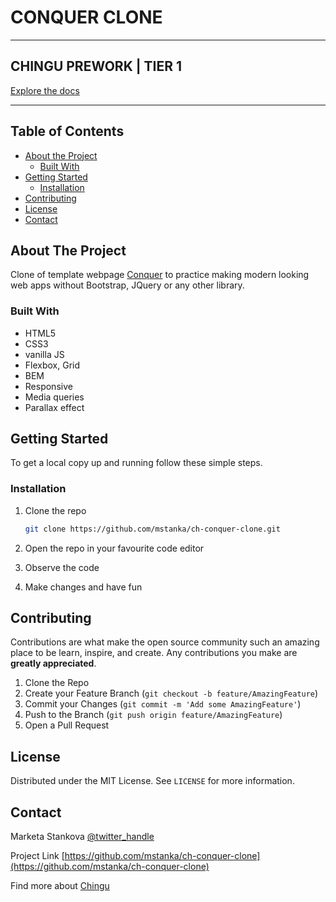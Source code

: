 # CONQUER CLONE

----

## CHINGU PREWORK | TIER 1

[Explore the docs](https://github.com/mstanka/ch-conquer-clone)

----

<!-- TABLE OF CONTENTS -->
## Table of Contents

* [About the Project](#about-the-project)
  * [Built With](#built-with)
* [Getting Started](#getting-started)
  * [Installation](#installation)
* [Contributing](#contributing)
* [License](#license)
* [Contact](#contact)

<!-- ABOUT THE PROJECT -->
## About The Project

Clone of template webpage [Conquer](https://www.free-css.com/free-css-templates/page196/conquer) to practice making modern looking web apps without Bootstrap, JQuery or any other library.

### Built With

* HTML5
* CSS3
* vanilla JS
* Flexbox, Grid
* BEM
* Responsive
* Media queries
* Parallax effect

<!-- GETTING STARTED -->
## Getting Started

To get a local copy up and running follow these simple steps.

### Installation

1. Clone the repo

    ```sh
    git clone https://github.com/mstanka/ch-conquer-clone.git
    ```

2. Open the repo in your favourite code editor

3. Observe the code

4. Make changes and have fun

<!-- CONTRIBUTING -->
## Contributing

Contributions are what make the open source community such an amazing place to be learn, inspire, and create. Any contributions you make are **greatly appreciated**.

1. Clone the Repo
2. Create your Feature Branch (`git checkout -b feature/AmazingFeature`)
3. Commit your Changes (`git commit -m 'Add some AmazingFeature'`)
4. Push to the Branch (`git push origin feature/AmazingFeature`)
5. Open a Pull Request

<!-- LICENSE -->
## License

Distributed under the MIT License. See `LICENSE` for more information.

<!-- CONTACT -->
## Contact

Marketa Stankova [@twitter_handle](https://twitter.com/StankovaMarketa)

Project Link [https://github.com/mstanka/ch-conquer-clone](https://github.com/mstanka/ch-conquer-clone)

Find more about [Chingu](https://www.chingu.io/)
